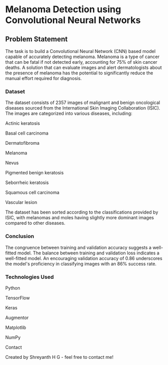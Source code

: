 # Melanoma Detection using Convolutional Neural Networks

## Problem Statement
The task is to build a Convolutional Neural Network (CNN) based model capable of accurately detecting melanoma. Melanoma is a type of cancer that can be fatal if not detected early, accounting for 75% of skin cancer deaths. A solution that can evaluate images and alert dermatologists about the presence of melanoma has the potential to significantly reduce the manual effort required for diagnosis.

### Dataset
The dataset consists of 2357 images of malignant and benign oncological diseases sourced from the International Skin Imaging Collaboration (ISIC). The images are categorized into various diseases, including:

Actinic keratosis

Basal cell carcinoma

Dermatofibroma

Melanoma

Nevus

Pigmented benign keratosis

Seborrheic keratosis

Squamous cell carcinoma

Vascular lesion

The dataset has been sorted according to the classifications provided by ISIC, with melanomas and moles having slightly more dominant images
compared to other diseases.

### Conclusion

The congruence between training and validation accuracy suggests a well-fitted model.
The balance between training and validation loss indicates a well-fitted model.
An encouraging validation accuracy of 0.86 underscores the model's proficiency in classifying images with an 86% success rate.

### Technologies Used

Python

TensorFlow

Keras

Augmentor

Matplotlib

NumPy

Contact


Created by Shreyanth H G - feel free to contact me!
